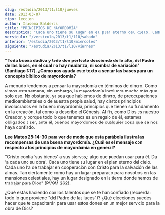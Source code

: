```yaml
---
slug: /estudia/2013/t1/l10/jueves
date: 2013-03-07
tipo: leccion
author: Irasema Balderas
title: "PRINCIPIOS DE MAYORDOMÍA"
description: "Cada uno tiene su lugar en el plan eterno del cielo. Cada uno ha de trabajar en  cooperación con Cristo para la salvación de las almas. Tan ciertamente como hay  un lugar preparado para nosotros en las mansiones celestiales, hay un lugar  designado en la tierra donde hemos de ..."
versiculo: "/versiculo/2013/t1/l10/sabado"
anterior: "/estudia/2013/t1/l10/miercoles"
siguiente: "/estudia/2013/t1/l10/viernes"
---
```


**"Toda buena dádiva y todo don perfecto desciende de lo alto, del Padre de las luces, en el cual no hay mudanza, ni sombra de variación" (Santiago 1:17). ¿Cómo nos ayuda este texto a sentar las bases para un concepto bíblico de mayordomía?**

A menudo tendemos a pensar la mayordomía en términos de dinero. Como vimos esta semana, sin embargo, la mayordomía involucra mucho más que solo eso. No obstante, ya sea que hablemos de dinero, de preocupaciones medioambientales o de nuestra propia salud, hay ciertos principios involucrados en la buena mayordomía, principios que tienen su fundamento en la creación, tal como la describe el Génesis. Al fin, como Dios es nuestro Creador, y porque todo lo que tenemos es un regalo de él, estamos obligados a ser, ante él, buenos mayordomos de cualquier cosa que se nos haya confiado.

**Lee Mateo 25:14-30 para ver de modo que esta parábola ilustra las recompensas de una buena mayordomía. ¿Cuál es el mensaje con respecto a los principios de mayordomía en general?**

"Cristo confía ‘sus bienes' a sus siervos,: algo que puedan usar para él. Da ‘a cada uno su obra'. Cada uno tiene su lugar en el plan eterno del cielo. Cada uno ha de trabajar en cooperación con Cristo para la salvación de las almas. Tan ciertamente como hay un lugar preparado para nosotros en las mansiones celestiales, hay un lugar designado en la tierra donde hemos de trabajar para Dios" (PVGM 262).

¿Qué estás haciendo con los talentos que se te han confiado (recuerda: todo lo que proviene "del Padre de las luces")? ¿Qué elecciones puedes hacer que te capacitarán para usar estos dones en un mejor servicio para la obra de Dios?
